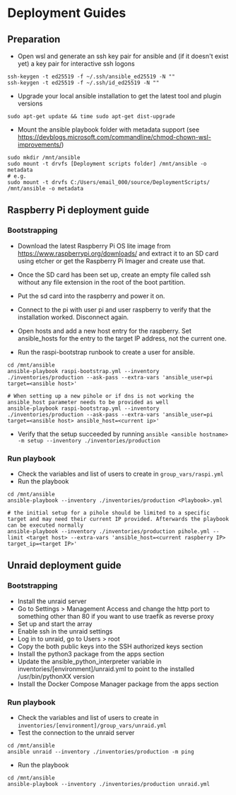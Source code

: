 # Deployment Guides
## Preparation
- Open wsl and generate an ssh key pair for ansible and (if it doesn't exist yet) a key pair for interactive ssh logons
```
ssh-keygen -t ed25519 -f ~/.ssh/ansible_ed25519 -N ""
ssh-keygen -t ed25519 -f ~/.ssh/id_ed25519 -N ""
```
- Upgrade your local ansible installation to get the latest tool and plugin versions
```
sudo apt-get update && time sudo apt-get dist-upgrade
```
- Mount the ansible playbook folder with metadata support (see https://devblogs.microsoft.com/commandline/chmod-chown-wsl-improvements/)
```
sudo mkdir /mnt/ansible
sudo mount -t drvfs [Deployment scripts folder] /mnt/ansible -o metadata
# e.g.
sudo mount -t drvfs C:/Users/email_000/source/DeploymentScripts/ /mnt/ansible -o metadata
```

## Raspberry Pi deployment guide
### Bootstrapping
- Download the latest Raspberry Pi OS lite image from https://www.raspberrypi.org/downloads/ and extract it to an SD card using etcher or get the Raspberry Pi Imager and create use that.
- Once the SD card has been set up, create an empty file called ssh without any file extension in the root of the boot partition.
- Put the sd card into the raspberry and power it on.
- Connect to the pi with user pi and user raspberry to verify that the installation worked. Disconnect again.
- Open hosts and add a new host entry for the raspberry. Set ansible_hosts for the entry to the target IP address, not the current one.

- Run the raspi-bootstrap runbook to create a user for ansible.
```
cd /mnt/ansible
ansible-playbook raspi-bootstrap.yml --inventory ./inventories/production --ask-pass --extra-vars 'ansible_user=pi target=<ansible host>'

# When setting up a new pihole or if dns is not working the ansible_host parameter needs to be provided as well
ansible-playbook raspi-bootstrap.yml --inventory ./inventories/production --ask-pass --extra-vars 'ansible_user=pi target=<ansible host> ansible_host=<current ip>'
```
- Verify that the setup succeeded by running `ansible <ansible hostname> -m setup --inventory ./inventories/production`

### Run playbook
- Check the variables and list of users to create in  `group_vars/raspi.yml`
- Run the playbook
```
cd /mnt/ansible
ansible-playbook --inventory ./inventories/production <Playbook>.yml

# the initial setup for a pihole should be limited to a specific target and may need their current IP provided. Afterwards the playbook can be executed normally
ansible-playbook --inventory ./inventories/production pihole.yml --limit <target host> --extra-vars 'ansible_host=<current raspberry IP> target_ip=<target IP>'
```


## Unraid deployment guide
### Bootstrapping
- Install the unraid server
- Go to Settings > Management Access and change the http port to something other than 80 if you want to use traefik as reverse proxy
- Set up and start the array
- Enable ssh in the unraid settings
- Log in to unraid, go to Users > root
- Copy the both public keys into the SSH authorized keys section
- Install the python3 package from the apps section
- Update the ansible_python_interpreter variable in inventories/[environment]/unraid.yml to point to the installed /usr/bin/pythonXX version
- Install the Docker Compose Manager package from the apps section

### Run playbook
- Check the variables and list of users to create in  `inventories/[environment]/group_vars/unraid.yml`
- Test the connection to the unraid server
```
cd /mnt/ansible
ansible unraid --inventory ./inventories/production -m ping
```
- Run the playbook
```
cd /mnt/ansible
ansible-playbook --inventory ./inventories/production unraid.yml
```
